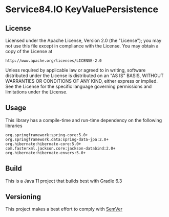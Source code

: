 # Service84.IO KeyValuePersistence

## License
Licensed under the Apache License, Version 2.0 (the "License");
you may not use this file except in compliance with the License.
You may obtain a copy of the License at

    http://www.apache.org/licenses/LICENSE-2.0

Unless required by applicable law or agreed to in writing, software
distributed under the License is distributed on an "AS IS" BASIS,
WITHOUT WARRANTIES OR CONDITIONS OF ANY KIND, either express or implied.
See the License for the specific language governing permissions and
limitations under the License.

## Usage
This library has a compile-time and run-time dependency on the following libraries

    org.springframework:spring-core:5.0+
    org.springframework.data:spring-data-jpa:2.0+
    org.hibernate:hibernate-core:5.0+
    com.fasterxml.jackson.core:jackson-databind:2.0+
    org.hibernate:hibernate-envers:5.0+

## Build
This is a Java 11 project that builds best with Gradle 6.3

## Versioning
This project makes a best effort to comply with [SemVer](https://semver.org/)
